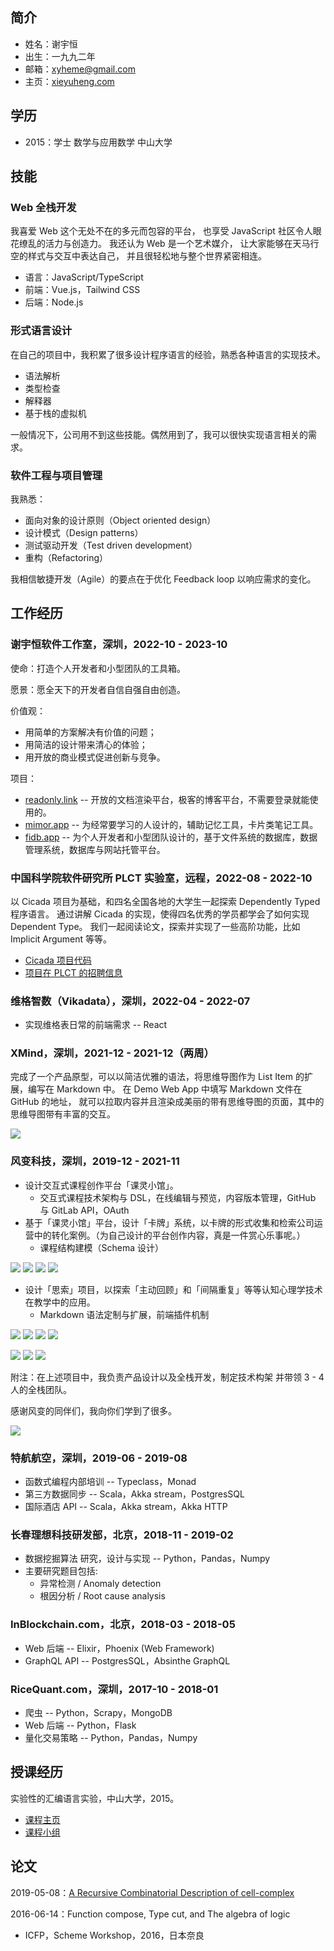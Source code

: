 ## 简介

- 姓名：谢宇恒
- 出生：一九九二年
- 邮箱：[xyheme@gmail.com](mailto:xyheme@gmail.com)
- 主页：[xieyuheng.com](https://xieyuheng.com)

## 学历

- 2015：学士 数学与应用数学 中山大学

## 技能

### Web 全栈开发

我喜爱 Web 这个无处不在的多元而包容的平台，
也享受 JavaScript 社区令人眼花缭乱的活力与创造力。
我还认为 Web 是一个艺术媒介，
让大家能够在天马行空的样式与交互中表达自己，
并且很轻松地与整个世界紧密相连。

- 语言：JavaScript/TypeScript
- 前端：Vue.js，Tailwind CSS
- 后端：Node.js

### 形式语言设计

在自己的项目中，我积累了很多设计程序语言的经验，熟悉各种语言的实现技术。

- 语法解析
- 类型检查
- 解释器
- 基于栈的虚拟机

一般情况下，公司用不到这些技能。偶然用到了，我可以很快实现语言相关的需求。

### 软件工程与项目管理

我熟悉：

- 面向对象的设计原则（Object oriented design）
- 设计模式（Design patterns）
- 测试驱动开发（Test driven development）
- 重构（Refactoring）

我相信敏捷开发（Agile）的要点在于优化 Feedback loop 以响应需求的变化。

## 工作经历

### 谢宇恒软件工作室，深圳，2022-10 - 2023-10

使命：打造个人开发者和小型团队的工具箱。

愿景：愿全天下的开发者自信自强自由创造。

价值观：

- 用简单的方案解决有价值的问题；
- 用简洁的设计带来清心的体验；
- 用开放的商业模式促进创新与竞争。

项目：

- [readonly.link](https://readonly.link) -- 开放的文档渲染平台，极客的博客平台，不需要登录就能使用的。
- [mimor.app](https://mimor.app) -- 为经常要学习的人设计的，辅助记忆工具，卡片类笔记工具。
- [fidb.app](https://fidb.app) -- 为个人开发者和小型团队设计的，基于文件系统的数据库，数据管理系统，数据库与网站托管平台。

### 中国科学院软件研究所 PLCT 实验室，远程，2022-08 - 2022-10

以 Cicada 项目为基础，和四名全国各地的大学生一起探索 Dependently Typed 程序语言。
通过讲解 Cicada 的实现，使得四名优秀的学员都学会了如何实现 Dependent Type。
我们一起阅读论文，探索并实现了一些高阶功能，比如 Implicit Argument 等等。

- [Cicada 项目代码](https://github.com/cicada-lang/cicada)
- [项目在 PLCT 的招聘信息](https://github.com/plctlab/weloveinterns/blob/master/open-internships.md#bj61-%E8%9D%89%E8%AF%AD%E5%AE%9E%E4%B9%A0%E7%94%9F%E6%9A%82%E5%81%9C%E6%8B%9B%E8%81%98)

### 维格智数（Vikadata），深圳，2022-04 - 2022-07

- 实现维格表日常的前端需求 -- React

### XMind，深圳，2021-12 - 2021-12（两周）

完成了一个产品原型，可以以简洁优雅的语法，将思维导图作为 List Item 的扩展，编写在 Markdown 中。
在 Demo Web App 中填写 Markdown 文件在 GitHub 的地址，
就可以拉取内容并且渲染成美丽的带有思维导图的页面，其中的思维导图带有丰富的交互。

![](https://image-link.fidb.app/xmind-list-item/1.png)

### 风变科技，深圳，2019-12 - 2021-11

- 设计交互式课程创作平台「课灵小馆」。
  - 交互式课程技术架构与 DSL，在线编辑与预览，内容版本管理，GitHub 与 GitLab API，OAuth
- 基于「课灵小馆」平台，设计「卡牌」系统，以卡牌的形式收集和检索公司运营中的转化案例。（为自己设计的平台创作内容，真是一件赏心乐事呢。）
  - 课程结构建模（Schema 设计）

![](https://image-link.fidb.app/clepub/1.jpg)
![](https://image-link.fidb.app/clepub/2.jpg)
![](https://image-link.fidb.app/clepub/3.jpg)
![](https://image-link.fidb.app/clepub/4.jpg)

- 设计「思索」项目，以探索「主动回顾」和「间隔重复」等等认知心理学技术在教学中的应用。
  - Markdown 语法定制与扩展，前端插件机制

![](https://image-link.fidb.app/sisuo/mobile/1.jpg)
![](https://image-link.fidb.app/sisuo/mobile/2.jpg)
![](https://image-link.fidb.app/sisuo/mobile/3.jpg)
![](https://image-link.fidb.app/sisuo/mobile/4.jpg)

![](https://image-link.fidb.app/sisuo/desktop/1-1.png)
![](https://image-link.fidb.app/sisuo/desktop/1-2.png)
![](https://image-link.fidb.app/sisuo/desktop/1-3.png)

附注：在上述项目中，我负责产品设计以及全栈开发，制定技术构架 并带领 3 - 4 人的全栈团队。

感谢风变的同伴们，我向你们学到了很多。

![](https://image-link.fidb.app/forchange/xieyuheng-1.jpg)

### 特航航空，深圳，2019-06 - 2019-08

- 函数式编程内部培训 -- Typeclass，Monad
- 第三方数据同步 -- Scala，Akka stream，PostgresSQL
- 国际酒店 API -- Scala，Akka stream，Akka HTTP

### 长春理想科技研发部，北京，2018-11 - 2019-02

- 数据挖掘算法 研究，设计与实现 -- Python，Pandas，Numpy
- 主要研究题目包括:
  - 异常检测 / Anomaly detection
  - 根因分析 / Root cause analysis

### InBlockchain.com，北京，2018-03 - 2018-05

- Web 后端 -- Elixir，Phoenix (Web Framework)
- GraphQL API -- PostgresSQL，Absinthe GraphQL

### RiceQuant.com，深圳，2017-10 - 2018-01

- 爬虫 -- Python，Scrapy，MongoDB
- Web 后端 -- Python，Flask
- 量化交易策略 -- Python，Pandas，Numpy

## 授课经历

实验性的汇编语言实验，中山大学，2015。

- [课程主页](http://the-little-language-designer.github.io/cicada-nymph/course/contents.html)
- [课程小组](https://github.com/the-little-language-designer)

## 论文

2019-05-08：[A Recursive Combinatorial Description of cell-complex](https://readonly.link/articles/https://inner.xieyuheng.com/papers/publish/a-recursive-combinatorial-description-of-cell-complex.md)

2016-06-14：Function compose, Type cut, and The algebra of logic

- ICFP，Scheme Workshop，2016，日本奈良
